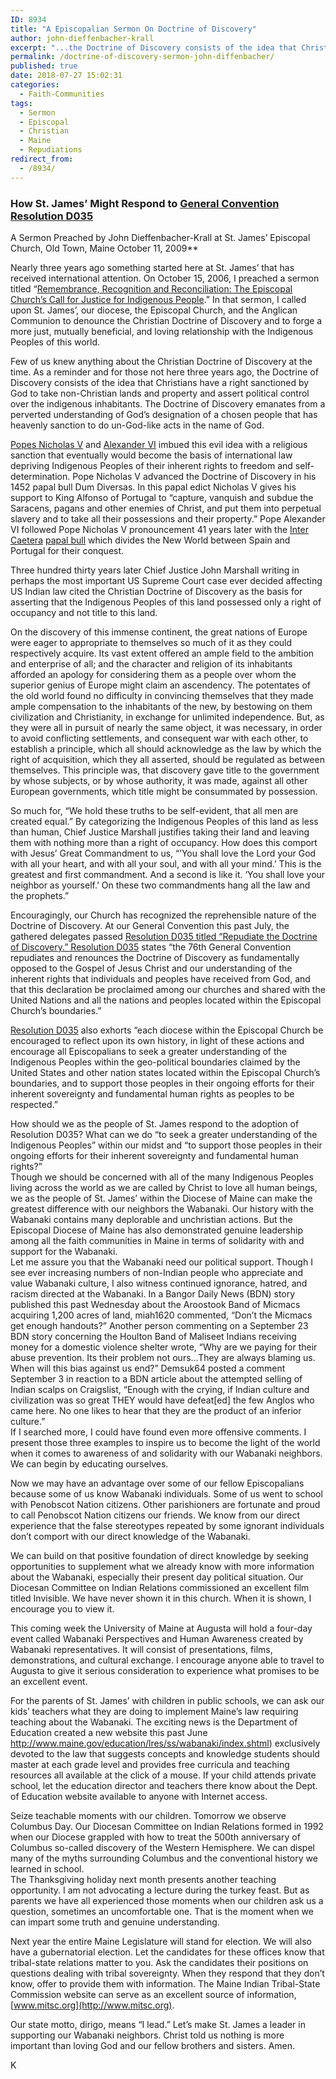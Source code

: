 ```yaml
---
ID: 8934
title: "A Episcopalian Sermon On Doctrine of Discovery"
author: john-dieffenbacher-krall
excerpt: "...the Doctrine of Discovery consists of the idea that Christians have a right sanctioned by God to take non-Christian lands and property and assert political control over the indigenous inhabitants. The Doctrine of Discovery emanates from a perverted understanding of God’s designation of a chosen people that has heavenly sanction to do un-God-like acts in the name of God."
permalink: /doctrine-of-discovery-sermon-john-diffenbacher/
published: true
date: 2018-07-27 15:02:31
categories:
  - Faith-Communities
tags:
  - Sermon
  - Episcopal
  - Christian
  - Maine
  - Repudiations
redirect_from:
  - /8934/
---
```

### How St. James’ Might Respond to [General Convention Resolution D035](/episcopal-church-repudiates-the-doctrine-of-discovery/)
A Sermon Preached by John Dieffenbacher-Krall at St. James’ Episcopal Church, Old Town, Maine October 11, 2009**

Nearly three years ago something started here at St. James’ that has received international attention. On October 15, 2006, I preached a sermon titled “[Remembrance, Recognition and Reconciliation: The Episcopal Church’s Call for Justice for Indigenous People](/episcopalian-remembrance-recognition-and-reconciliation/).” In that sermon, I called upon St. James’, our diocese, the Episcopal Church, and the Anglican Communion to denounce the Christian Doctrine of Discovery and to forge a more just, mutually beneficial, and loving relationship with the Indigenous Peoples of this world.  

Few of us knew anything about the Christian Doctrine of Discovery at the time. As a reminder and for those not here three years ago, the Doctrine of Discovery consists of the idea that Christians have a right sanctioned by God to take non-Christian lands and property and assert political control over the indigenous inhabitants. The Doctrine of Discovery emanates from a perverted understanding of God’s designation of a chosen people that has heavenly sanction to do un-God-like acts in the name of God.  

[Popes Nicholas V](/the-bull-romanus-pontifex-nicholas-v/) and [Alexander VI](/inter-caetera/) imbued this evil idea with a religious sanction that eventually would become the basis of international law depriving Indigenous Peoples of their inherent rights to freedom and self-determination. Pope Nicholas V advanced the Doctrine of Discovery in his 1452 papal bull Dum Diversas. In this papal edict Nicholas V gives his support to King Alfonso of Portugal to “capture, vanquish and subdue the Saracens, pagans and other enemies of Christ, and put them into perpetual slavery and to take all their possessions and their property.” Pope Alexander VI followed Pope Nicholas V pronouncement 41 years later with the [Inter Caetera](/inter-caetera/) [papal bull](/papal-bulls/) which divides the New World between Spain and Portugal for their conquest.  

Three hundred thirty years later Chief Justice John Marshall writing in perhaps the most important US Supreme Court case ever decided affecting US Indian law cited the Christian Doctrine of Discovery as the basis for asserting that the Indigenous Peoples of this land possessed only a right of occupancy and not title to this land.  

On the discovery of this immense continent, the great nations of Europe were eager to appropriate to themselves so much of it as they could respectively acquire. Its vast extent offered an ample field to the ambition and enterprise of all; and the character and religion of its inhabitants afforded an apology for considering them as a people over whom the superior genius of Europe might claim an ascendency. The potentates of the old world found no difficulty in convincing themselves that they made ample compensation to the inhabitants of the new, by bestowing on them civilization and Christianity, in exchange for unlimited independence. But, as they were all in pursuit of nearly the same object, it was necessary, in order to avoid conflicting settlements, and consequent war with each other, to establish a principle, which all should acknowledge as the law by which the right of acquisition, which they all asserted, should be regulated as between themselves. This principle was, that discovery gave title to the government by whose subjects, or by whose authority, it was made, against all other European governments, which title might be consummated by possession.  

So much for, “We hold these truths to be self-evident, that all men are created equal.” By categorizing the Indigenous Peoples of this land as less than human, Chief Justice Marshall justifies taking their land and leaving them with nothing more than a right of occupancy. How does this comport with Jesus’ Great Commandment to us, “’You shall love the Lord your God with all your heart, and with all your soul, and with all your mind.’ This is the greatest and first commandment. And a second is like it. ‘You shall love your neighbor as yourself.’ On these two commandments hang all the law and the prophets.”  

Encouragingly, our Church has recognized the reprehensible nature of the Doctrine of Discovery. At our General Convention this past July, the gathered delegates passed [Resolution D035 titled “Repudiate the Doctrine of Discovery.” Resolution D035](/episcopal-church-repudiates-the-doctrine-of-discovery/) states “the 76th General Convention repudiates and renounces the Doctrine of Discovery as fundamentally opposed to the Gospel of Jesus Christ and our understanding of the inherent rights that individuals and peoples have received from God, and that this declaration be proclaimed among our churches and shared with the United Nations and all the nations and peoples located within the Episcopal Church’s boundaries.”  

[Resolution D035](/episcopal-church-repudiates-the-doctrine-of-discovery/) also exhorts “each diocese within the Episcopal Church be encouraged to reflect upon its own history, in light of these actions and encourage all Episcopalians to seek a greater understanding of the Indigenous Peoples within the geo-political boundaries claimed by the United States and other nation states located within the Episcopal Church’s boundaries, and to support those peoples in their ongoing efforts for their inherent sovereignty and fundamental human rights as peoples to be respected.”  

How should we as the people of St. James respond to the adoption of Resolution D035? What can we do “to seek a greater understanding of the Indigenous Peoples” within our midst and “to support those peoples in their ongoing efforts for their inherent sovereignty and fundamental human rights?”  
Though we should be concerned with all of the many Indigenous Peoples living across the world as we are called by Christ to love all human beings, we as the people of St. James’ within the Diocese of Maine can make the greatest difference with our neighbors the Wabanaki. Our history with the Wabanaki contains many deplorable and unchristian actions. But the Episcopal Diocese of Maine has also demonstrated genuine leadership among all the faith communities in Maine in terms of solidarity with and support for the Wabanaki.  
Let me assure you that the Wabanaki need our political support. Though I see ever increasing numbers of non-Indian people who appreciate and value Wabanaki culture, I also witness continued ignorance, hatred, and racism directed at the Wabanaki. In a Bangor Daily News (BDN) story published this past Wednesday about the Aroostook Band of Micmacs acquiring 1,200 acres of land, miah1620 commented, “Don’t the Micmacs get enough handouts?” Another person commenting on a September 23 BDN story concerning the Houlton Band of Maliseet Indians receiving money for a domestic violence shelter wrote, “Why are we paying for their abuse prevention. Its their problem not ours...They are always blaming us. When will this bias against us end?” Demsuk64 posted a comment September 3 in reaction to a BDN article about the attempted selling of Indian scalps on Craigslist, “Enough with the crying, if Indian culture and civilization was so great THEY would have defeat\[ed\] the few Anglos who came here. No one likes to hear that they are the product of an inferior culture.”  
If I searched more, I could have found even more offensive comments. I present those three examples to inspire us to become the light of the world when it comes to awareness of and solidarity with our Wabanaki neighbors. We can begin by educating ourselves.  

Now we may have an advantage over some of our fellow Episcopalians because some of us know Wabanaki individuals. Some of us went to school with Penobscot Nation citizens. Other parishioners are fortunate and proud to call Penobscot Nation citizens our friends. We know from our direct experience that the false stereotypes repeated by some ignorant individuals don’t comport with our direct knowledge of the Wabanaki.  

We can build on that positive foundation of direct knowledge by seeking opportunities to supplement what we already know with more information about the Wabanaki, especially their present day political situation. Our Diocesan Committee on Indian Relations commissioned an excellent film titled Invisible. We have never shown it in this church. When it is shown, I encourage you to view it.  

This coming week the University of Maine at Augusta will hold a four-day event called Wabanaki Perspectives and Human Awareness created by Wabanaki representatives. It will consist of presentations, films, demonstrations, and cultural exchange. I encourage anyone able to travel to Augusta to give it serious consideration to experience what promises to be an excellent event.  

For the parents of St. James’ with children in public schools, we can ask our kids’ teachers what they are doing to implement Maine’s law requiring teaching about the Wabanaki. The exciting news is the Department of Education created a new website this past June http://www.maine.gov/education/lres/ss/wabanaki/index.shtml) exclusively devoted to the law that suggests concepts and knowledge students should master at each grade level and provides free curricula and teaching resources all available at the click of a mouse. If your child attends private school, let the education director and teachers there know about the Dept. of Education website available to anyone with Internet access.  

Seize teachable moments with our children. Tomorrow we observe Columbus Day. Our Diocesan Committee on Indian Relations formed in 1992 when our Diocese grappled with how to treat the 500th anniversary of Columbus so-called discovery of the Western Hemisphere. We can dispel many of the myths surrounding Columbus and the conventional history we learned in school.  
The Thanksgiving holiday next month presents another teaching opportunity. I am not advocating a lecture during the turkey feast. But as parents we have all experienced those moments when our children ask us a question, sometimes an uncomfortable one. That is the moment when we can impart some truth and genuine understanding.

Next year the entire Maine Legislature will stand for election. We will also have a gubernatorial election. Let the candidates for these offices know that tribal-state relations matter to you. Ask the candidates their positions on questions dealing with tribal sovereignty. When they respond that they don’t know, offer to provide them with information. The Maine Indian Tribal-State Commission website can serve as an excellent source of information, [www.mitsc.org](http://www.mitsc.org).  

Our state motto, dirigo, means “I lead.” Let’s make St. James a leader in supporting our Wabanaki neighbors. Christ told us nothing is more important than loving God and our fellow brothers and sisters. Amen.  

K
